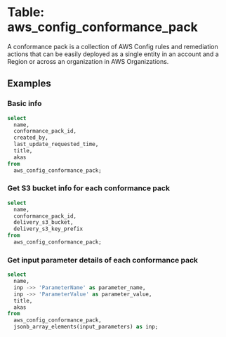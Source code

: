 # Table: aws_config_conformance_pack

A conformance pack is a collection of AWS Config rules and remediation actions that can be easily deployed as a single entity in an account and a Region or across an organization in AWS Organizations.

## Examples

### Basic info

```sql
select
  name,
  conformance_pack_id,
  created_by,
  last_update_requested_time,
  title,
  akas
from
  aws_config_conformance_pack;
```


### Get S3 bucket info for each conformance pack

```sql
select
  name,
  conformance_pack_id,
  delivery_s3_bucket,
  delivery_s3_key_prefix
from
  aws_config_conformance_pack;
```


### Get input parameter details of each conformance pack

```sql
select
  name,
  inp ->> 'ParameterName' as parameter_name,
  inp ->> 'ParameterValue' as parameter_value,
  title,
  akas
from
  aws_config_conformance_pack,
  jsonb_array_elements(input_parameters) as inp;
```

